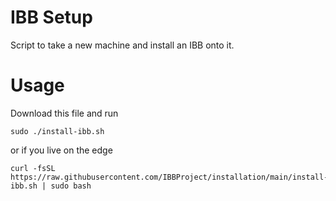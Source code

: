 # IBB Setup

Script to take a new machine and install an IBB onto it.


# Usage

Download this file and run

```
sudo ./install-ibb.sh
```

or if you live on the edge

```
curl -fsSL https://raw.githubusercontent.com/IBBProject/installation/main/install-ibb.sh | sudo bash
```


